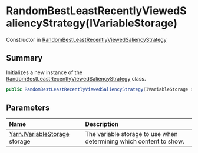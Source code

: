 # RandomBestLeastRecentlyViewedSaliencyStrategy(IVariableStorage)

Constructor in [RandomBestLeastRecentlyViewedSaliencyStrategy](/docs/api/csharp/yarn.saliency.randombestleastrecentlyviewedsaliencystrategy.md)

## Summary


Initializes a new instance of the  [RandomBestLeastRecentlyViewedSaliencyStrategy](yarn.saliency.randombestleastrecentlyviewedsaliencystrategy.md)  class.


```csharp
public RandomBestLeastRecentlyViewedSaliencyStrategy(IVariableStorage storage)
```

## Parameters

|Name|Description|
|:---|:---|
|[Yarn.IVariableStorage](/docs/api/csharp/yarn.ivariablestorage.md) storage|The variable storage to use when determining which content to show.|

